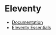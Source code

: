 # Eleventy

* [Documentation](https://www.11ty.dev/)
* [Eleventy Essentials](https://andeers.com/2019/03/eleventy-essentials/)
